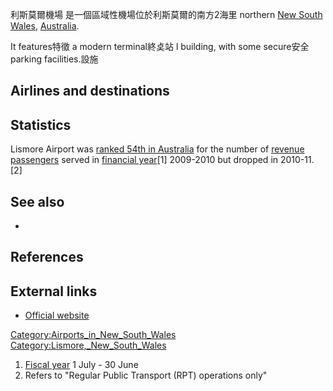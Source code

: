 利斯莫爾機場  是一個區域性機場位於利斯莫爾的南方2海里 northern [New South
Wales](../Page/新南威爾士州.md "wikilink"),
[Australia](../Page/澳大利亚.md "wikilink").

It features特徵 a modern terminal終奌站 l building, with some secure安全
parking facilities.設施

## Airlines and destinations

## Statistics

Lismore Airport was [ranked 54th in
Australia](../Page/澳大利亚机场客运吞吐量列表.md "wikilink")
for the number of [revenue
passengers](https://zh.wikipedia.org/wiki/乘客 "wikilink") served in
[financial year](../Page/財政年度.md "wikilink")\[1\] 2009-2010 but dropped
in 2010-11.\[2\]

## See also

  -
## References

<references />

## External links

  - [Official
    website](http://www.lismore.nsw.gov.au/cp_themes/default/page.asp?p=DOC-YRC-87-72-53)

[Category:Airports_in_New_South_Wales](https://zh.wikipedia.org/wiki/Category:Airports_in_New_South_Wales "wikilink")
[Category:Lismore,_New_South_Wales](https://zh.wikipedia.org/wiki/Category:Lismore,_New_South_Wales "wikilink")

1.  [Fiscal year](https://zh.wikipedia.org/wiki/Fiscal_year "wikilink")
    1 July - 30 June
2.   Refers to "Regular Public Transport (RPT) operations only"